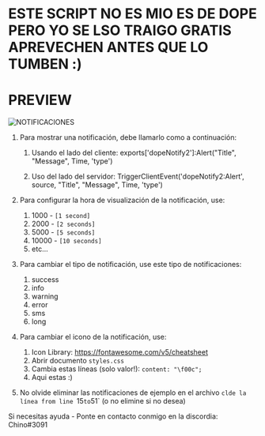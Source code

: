 # ESTE SCRIPT NO ES MIO ES DE DOPE PERO YO SE LSO TRAIGO GRATIS APREVECHEN ANTES QUE LO TUMBEN :)


# PREVIEW

![NOTIFICACIONES](https://esx-scripts.com/wp-content/uploads/2021/08/chrome_2021-08-10_00-05-59.jpg)

1. Para mostrar una notificación, debe llamarlo como a continuación:
   1. Usando el lado del cliente:
exports['dopeNotify2']:Alert("Title", "Message", Time, 'type')

   2. Uso del lado del servidor:
TriggerClientEvent('dopeNotify2:Alert', source, "Title", "Message", Time, 'type')


2. Para configurar la hora de visualización de la notificación, use:
   1. 1000 - `[1 second]`
   2. 2000 - `[2 seconds]`
   3. 5000 - `[5 seconds]`
   4. 10000 - `[10 seconds]`
   5. etc...

3. Para cambiar el tipo de notificación, use este tipo de notificaciones:
   1. success
   2. info
   3. warning
   4. error
   5. sms
   6. long

4. Para cambiar el icono de la notificación, use:
   1. Icon Library: https://fontawesome.com/v5/cheatsheet
   2. Abrir documento `styles.css`
   3. Cambia estas líneas (solo valor!): `content: "\f00c";`
   4. Aqui estas :)

5. No olvide eliminar las notificaciones de ejemplo en el archivo `clde la línea from line `15` to `51` (o no elimine si no desea)


Si necesitas ayuda - Ponte en contacto conmigo en la discordia: Chino#3091

